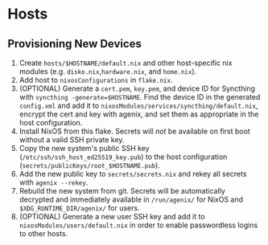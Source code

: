 # Hosts

## Provisioning New Devices

1. Create `hosts/$HOSTNAME/default.nix` and other host-specific nix modules (e.g. `disko.nix`,`hardware.nix`, and `home.nix`).
1. Add host to `nixosConfigurations` in `flake.nix`.
1. (OPTIONAL) Generate a `cert.pem`, `key.pem`, and device ID for Syncthing with `syncthing -generate=$HOSTNAME`. Find the device ID in the generated `config.xml` and add it to `nixosModules/services/syncthing/default.nix`, encrypt the cert and key with agenix, and set them as appropriate in the host configuration.
1. Install NixOS from this flake. Secrets will _not_ be available on first boot without a valid SSH private key.
1. Copy the new system's public SSH key (`/etc/ssh/ssh_host_ed25519_key.pub`) to the host configuration (`secrets/publicKeys/root_$HOSTNAME.pub`).
1. Add the new public key to `secrets/secrets.nix` and rekey all secrets with `agenix --rekey`.
1. Rebuild the new system from git. Secrets will be automatically decrypted and immediately available in `/run/agenix/` for NixOS and `$XDG_RUNTIME_DIR/agenix/` for users.
1. (OPTIONAL) Generate a new user SSH key and add it to `nixosModules/users/default.nix` in order to enable passwordless logins to other hosts.
